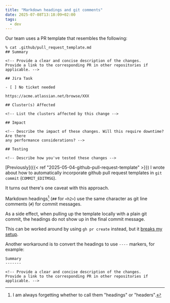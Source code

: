 ```yaml
---
title: "Markdown headings and git comments"
date: 2025-07-08T13:18:09+02:00
tags:
  - dev
---
```


Our team uses a PR template that resembles the following:

```
% cat .github/pull_request_template.md
## Summary

<!-- Provide a clear and concise description of the changes.
Provide a link to the corresponding PR in other repositories if applicable. -->

## Jira Task

- [ ] No ticket needed

https://acme.atlassian.net/browse/XXX

## Cluster(s) Affected

<!-- List the clusters affected by this change -->

## Impact

<!-- Describe the impact of these changes. Will this require downtime? Are there
any performance considerations? -->

## Testing

<!-- Describe how you've tested these changes -->
```

[Previously]({{< ref "2025-05-04-github-pull-request-template" >}}) I wrote
about how to automatically incorporate github pull request templates in `git
commit` (`COMMIT_EDITMSG`).

It turns out there's one caveat with this approach.

Markdown headings[^1] (`##` for `<h2>`) use the same character as git line comments
(`#`) for commit messages.

As a side effect, when pulling up the template locally with a plain git commit,
the headings do not show up in the final commit message.

This can be worked around by using `gh pr create` instead, but it [breaks my
setup](https://xkcd.com/1172/).

Another workaround is to convert the headings to use `----` markers, for example:

```
Summary
-------

<!-- Provide a clear and concise description of the changes.
Provide a link to the corresponding PR in other repositories if applicable. -->
```

[^1]: I am always forgetting whether to call them "headings" or "headers".
